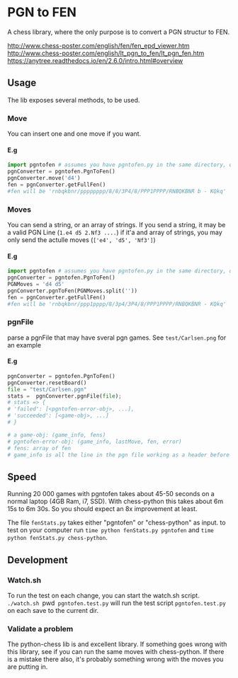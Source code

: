PGN to FEN
=====================

A chess library, where the only purpose is to convert a PGN structur to FEN.

http://www.chess-poster.com/english/fen/fen_epd_viewer.htm
http://www.chess-poster.com/english/lt_pgn_to_fen/lt_pgn_fen.htm
https://anytree.readthedocs.io/en/2.6.0/intro.html#overview
## Usage

The lib exposes several methods, to be used.

### Move

You can insert one and one move if you want.

#### E.g
```python
import pgntofen # assumes you have pgntofen.py in the same directory, or you know how to handle python modules.
pgnConverter = pgntofen.PgnToFen()
pgnConverter.move('d4')
fen = pgnConverter.getFullFen()
#fen will be 'rnbqkbnr/pppppppp/8/8/3P4/8/PPP1PPPP/RNBQKBNR b - KQkq'
```

### Moves

You can send a string, or an array of strings.
If you send a string, it may be a valid PGN Line (`1.e4 d5 2.Nf3 ....`)
if it'a and array of strings, you may only send the actulle moves (`['e4', 'd5', 'Nf3']`)

#### E.g

```python
import pgntofen # assumes you have pgntofen.py in the same directory, or you know how to handle python modules.
pgnConverter = pgntofen.PgnToFen()
PGNMoves = 'd4 d5'
pgnConverter.pgnToFen(PGNMoves.split(''))
fen = pgnConverter.getFullFen()
#fen will be 'rnbqkbnr/ppp1pppp/8/3p4/3P4/8/PPP1PPPP/RNBQKBNR - KQkq'
```

### pgnFile

parse a pgnFile that may have sveral pgn games. See `test/Carlsen.png` for an example

#### E.g

```python
pgnConverter = pgntofen.PgnToFen()
pgnConverter.resetBoard()
file = "test/Carlsen.pgn"
stats =  pgnConverter.pgnFile(file);
# stats => {
# 'failed': [<pgntofen-error-obj>, ...],
# 'succeeded': [<game-obj>, ...]
# }

# a game-obj: (game_info, fens)
# pgntofen-error-obj: (game_info, lastMove, fen, error)
# fens: array of fen
# game_info is all the line in the pgn file working as a header before the game (e.g: all lines with [...])
```


## Speed
Running 20 000 games with pgntofen takes about 45-50 seconds on a normal laptop (4GB Ram, i7, SSD).
With chess-python this takes about 6m 15s to 6m 30s.
So you should expect an 8x improvement at least.

The file `fenStats.py` takes either "pgntofen" or "chess-python" as input.
to test on your computer run `time python fenStats.py pgntofen` and `time python fenStats.py chess-python`.

## Development

### Watch.sh
To run the test on each change, you can start the watch.sh script.
`./watch.sh `pwd` pgntofen.test.py` will run the test script `pgntofen.test.py` on each save to the current dir.

### Validate a problem
The python-chess lib is and excellent library. If something goes wrong with this library, see if you can run the same moves with chess-python. If there is a mistake there also, it's probably something wrong with the moves you are putting in.
